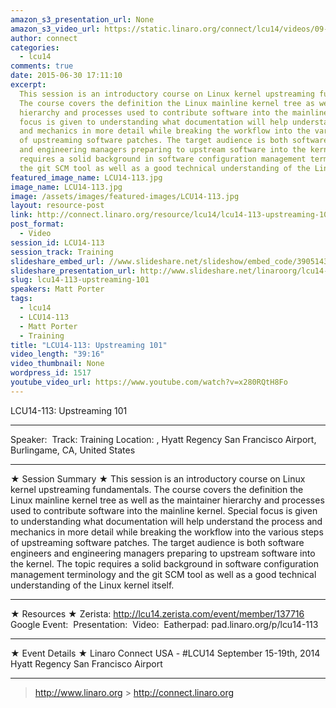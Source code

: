 ```yaml
---
amazon_s3_presentation_url: None
amazon_s3_video_url: https://static.linaro.org/connect/lcu14/videos/09-15-Monday/LCU14-113-%20Upstreaming%20101.mp4
author: connect
categories:
  - lcu14
comments: true
date: 2015-06-30 17:11:10
excerpt:
  This session is an introductory course on Linux kernel upstreaming fundamentals.
  The course covers the definition the Linux mainline kernel tree as well as the maintainer
  hierarchy and processes used to contribute software into the mainline kernel. Special
  focus is given to understanding what documentation will help understand the process
  and mechanics in more detail while breaking the workflow into the various steps
  of upstreaming software patches. The target audience is both software engineers
  and engineering managers preparing to upstream software into the kernel. The topic
  requires a solid background in software configuration management terminology and
  the git SCM tool as well as a good technical understanding of the Linux kernel itself.
featured_image_name: LCU14-113.jpg
image_name: LCU14-113.jpg
image: /assets/images/featured-images/LCU14-113.jpg
layout: resource-post
link: http://connect.linaro.org/resource/lcu14/lcu14-113-upstreaming-101/
post_format:
  - Video
session_id: LCU14-113
session_track: Training
slideshare_embed_url: //www.slideshare.net/slideshow/embed_code/39051439
slideshare_presentation_url: http://www.slideshare.net/linaroorg/lcu14-113-upstreaming-101
slug: lcu14-113-upstreaming-101
speakers: Matt Porter
tags:
  - lcu14
  - LCU14-113
  - Matt Porter
  - Training
title: "LCU14-113: Upstreaming 101"
video_length: "39:16"
video_thumbnail: None
wordpress_id: 1517
youtube_video_url: https://www.youtube.com/watch?v=x280RQtH8Fo
---
```


LCU14-113: Upstreaming 101

---

Speaker: 
Track: Training
Location: , Hyatt Regency San Francisco Airport, Burlingame, CA, United States

---

★ Session Summary ★
This session is an introductory course on Linux kernel upstreaming fundamentals. The course covers the definition the Linux mainline kernel tree as well as the maintainer hierarchy and processes used to contribute software into the mainline kernel. Special focus is given to understanding what documentation will help understand the process and mechanics in more detail while breaking the workflow into the various steps of upstreaming software patches. The target audience is both software engineers and engineering managers preparing to upstream software into the kernel. The topic requires a solid background in software configuration management terminology and the git SCM tool as well as a good technical understanding of the Linux kernel itself.

---

★ Resources ★
Zerista: http://lcu14.zerista.com/event/member/137716
Google Event: 
Presentation: 
Video: 
Eatherpad: pad.linaro.org/p/lcu14-113

---

★ Event Details ★
Linaro Connect USA - #LCU14
September 15-19th, 2014
Hyatt Regency San Francisco Airport

---

> http://www.linaro.org > http://connect.linaro.org
